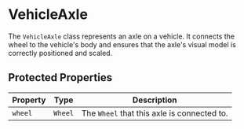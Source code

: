 # VehicleAxle

The `VehicleAxle` class represents an axle on a vehicle. It connects the wheel to the vehicle's body and ensures that the axle's visual model is correctly positioned and scaled.

## Protected Properties

| Property | Type  | Description                          |
| -------- | ----- | ------------------------------------ |
| `wheel`  | `Wheel` | The `Wheel` that this axle is connected to. |
